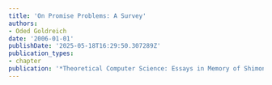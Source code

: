 ```yaml
---
title: 'On Promise Problems: A Survey'
authors:
- Oded Goldreich
date: '2006-01-01'
publishDate: '2025-05-18T16:29:50.307289Z'
publication_types:
- chapter
publication: '*Theoretical Computer Science: Essays in Memory of Shimon Even*'
---
```

